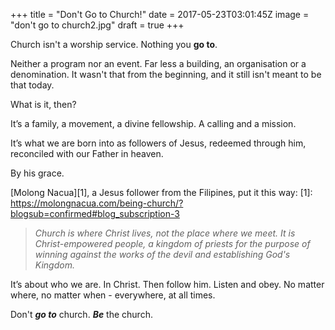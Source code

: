 +++
title = "Don't Go to Church!"
date = 2017-05-23T03:01:45Z
image = "don't go to church2.jpg"
draft = true
+++

Church isn't a worship service. Nothing you **go to**.

Neither a program nor an event. Far less a building, an organisation or a denomination. It wasn't that from the beginning, and it still isn't meant to be that today.

What is it, then?

It’s a family, a movement, a divine fellowship. A calling and a mission. 

It’s what we are born into as followers of Jesus, redeemed through him, reconciled with our Father in heaven. 

By his grace.

[Molong Nacua][1], a Jesus follower from the Filipines, put it this way:
[1]: https://molongnacua.com/being-church/?blogsub=confirmed#blog_subscription-3
>*Church is where Christ lives, not the place where we meet. It is Christ-empowered people, a kingdom of priests for the purpose of winning against the works of the devil and establishing God's Kingdom.*

It’s about who we are. In Christ. Then follow him. Listen and obey. No matter where, no matter when - everywhere, at all times.

Don't ***go to*** church. ***Be*** the church.
